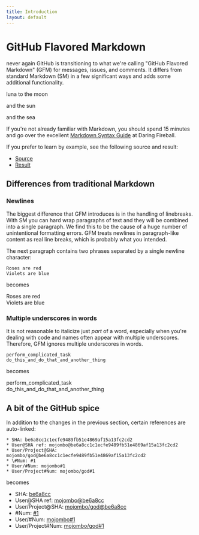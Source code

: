 ```yaml
---
title: Introduction
layout: default
---
```


GitHub Flavored Markdown
========================

never again
GitHub is transitioning to what we're calling "GitHub Flavored Markdown" (GFM) for messages, issues, and comments. It differs from standard Markdown (SM)
in a few significant ways and adds some additional functionality.

luna to the moon

and the sun


and the sea


If you're not already familiar with Markdown, you should spend 15 minutes and go over the excellent [Markdown Syntax Guide](http://daringfireball.net/projects/markdown/syntax) at Daring Fireball.

If you prefer to learn by example, see the following source and result:

* [Source](sample_content.html)
* [Result](http://github.com/mojombo/github-flavored-markdown/issues/#issue/1)

Differences from traditional Markdown
-------------------------------------

### Newlines

The biggest difference that GFM introduces is in the handling of linebreaks. With SM you can hard wrap paragraphs of text and they will be combined into a single paragraph. We find this to be the cause of a huge number of unintentional formatting errors. GFM treats newlines in paragraph-like content as real line breaks, which is probably what you intended.

The next paragraph contains two phrases separated by a single newline character:

    Roses are red
    Violets are blue

becomes

Roses are red  
Violets are blue

### Multiple underscores in words

It is not reasonable to italicize just _part_ of a word, especially when you're dealing with code and names often appear with multiple underscores. Therefore, GFM ignores multiple underscores in words.

    perform_complicated_task
    do_this_and_do_that_and_another_thing

becomes

perform\_complicated\_task  
do\_this\_and\_do\_that\_and\_another\_thing

A bit of the GitHub spice
-------------------------

In addition to the changes in the previous section, certain references are auto-linked:

    * SHA: be6a8cc1c1ecfe9489fb51e4869af15a13fc2cd2
    * User@SHA ref: mojombo@be6a8cc1c1ecfe9489fb51e4869af15a13fc2cd2
    * User/Project@SHA: mojombo/god@be6a8cc1c1ecfe9489fb51e4869af15a13fc2cd2
    * \#Num: #1
    * User/#Num: mojombo#1
    * User/Project#Num: mojombo/god#1

becomes

<ul>
<li>SHA: <a href="/mojombo/github-flavored-markdown/commit/be6a8cc1c1ecfe9489fb51e4869af15a13fc2cd2">be6a8cc</a></li>
<li>User@SHA ref: <a href="/mojombo/github-flavored-markdown/commit/be6a8cc1c1ecfe9489fb51e4869af15a13fc2cd2">mojombo@be6a8cc</a></li>
<li>User/Project@SHA: <a href="/mojombo/god/commit/be6a8cc1c1ecfe9489fb51e4869af15a13fc2cd2">mojombo/god@be6a8cc</a></li>
<li>#Num: <a href="/mojombo/github-flavored-markdown/issues/#issue/1" class="internal">#1</a></li>
<li>User/#Num: <a href="/mojombo/github-flavored-markdown/issues/#issue/1">mojombo#1</a></li>
<li>User/Project#Num: <a href="/mojombo/god/issues/#issue/1">mojombo/god#1</a></li>
</ul>